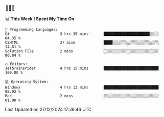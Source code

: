 ### 👋👋👋
<!--START_SECTION:waka-->
📊 **This Week I Spent My Time On** 

```text
💬 Programming Languages: 
C#                       3 hrs 35 mins       █████████████████████░░░░   84.35 % 
CSHTML                   37 mins             ████░░░░░░░░░░░░░░░░░░░░░   14.81 % 
Solution File            2 mins              ░░░░░░░░░░░░░░░░░░░░░░░░░   00.84 % 

🔥 Editors: 
Jetbrainsrider           4 hrs 15 mins       █████████████████████████   100.00 % 

💻 Operating System: 
Windows                  4 hrs 12 mins       █████████████████████████   98.92 % 
Mac                      2 mins              ░░░░░░░░░░░░░░░░░░░░░░░░░   01.08 % 
```


 Last Updated on 27/12/2024 17:36:46 UTC
<!--END_SECTION:waka-->

